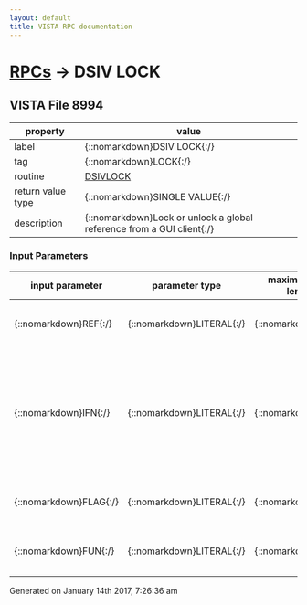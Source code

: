 ```yaml
---
layout: default
title: VISTA RPC documentation
---
```




# [RPCs](TableOfContent.md) &#8594; DSIV LOCK 


 ## VISTA File 8994
 property | value 
--- | --- 
 label | {::nomarkdown}DSIV LOCK{:/}
 tag | {::nomarkdown}LOCK{:/}
 routine | [DSIVLOCK](http://code.osehra.org/dox/Routine_DSIVLOCK_source.html)
 return value type | {::nomarkdown}SINGLE VALUE{:/}
 description | {::nomarkdown}Lock or unlock a global reference from a GUI client{:/}

### Input Parameters

| input parameter | parameter type | maximum data length | required | description | 
| --- | --- | --- | --- | --- | 
| {::nomarkdown}REF{:/} | {::nomarkdown}LITERAL{:/} | {::nomarkdown}30{:/} | {::nomarkdown}true{:/} | {::nomarkdown}FM file number or $NAME(global) to be locked{:/} | 
| {::nomarkdown}IFN{:/} | {::nomarkdown}LITERAL{:/} | {::nomarkdown}30{:/} | {::nomarkdown}true{:/} | {::nomarkdown}Required if REF is a file (or subfile) numberIf REF is the top level file number, then IFN is the  IEN of the recordIf REF is a subdictionary number for a multiple, then  IFN must be the appropriate IENS for that multiple  level{:/} | 
| {::nomarkdown}FLAG{:/} | {::nomarkdown}LITERAL{:/} | {::nomarkdown}2{:/} | {::nomarkdown}true{:/} | {::nomarkdown}Flag for locking or unlocking  1: Lock -1: Unlock Defaults to 1{:/} | 
| {::nomarkdown}FUN{:/} | {::nomarkdown}LITERAL{:/} | {::nomarkdown}1{:/} | {::nomarkdown}true{:/} | {::nomarkdown}Flag to indicate if the call is extrinsic or RPC   1: Extrinsic  0: RPC{:/} | 




 Generated on January 14th 2017, 7:26:36 am